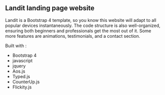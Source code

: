 ## Landit landing page website


Landit is a Bootstrap 4 template, so you know this website will adapt to all popular devices instantaneously. The code structure is also well-organized, ensuring both beginners and professionals get the most out of it. Some more features are animations, testimonials, and a contact section.

Built with :

- Bootstrap 4
- javascript
- jquery
- Aos.js
- Typed.js
- CounterUp.js
- Flickity.js
